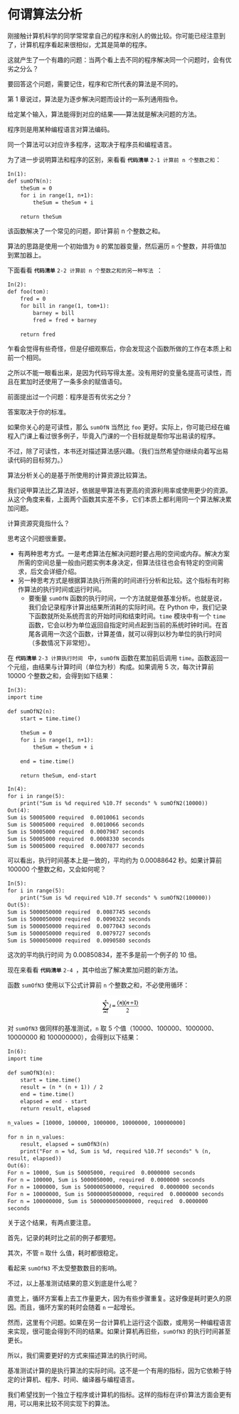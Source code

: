 # 何谓算法分析

刚接触计算机科学的同学常常拿自己的程序和别人的做比较。你可能已经注意到了，计算机程序看起来很相似，尤其是简单的程序。

这就产生了一个有趣的问题：当两个看上去不同的程序解决同一个问题时，会有优劣之分么？

要回答这个问题，需要记住，程序和它所代表的算法是不同的。

第 1 章说过，算法是为逐步解决问题而设计的一系列通用指令。

给定某个输入，算法能得到对应的结果——算法就是解决问题的方法。

程序则是用某种编程语言对算法编码。

同一个算法可以对应许多程序，这取决于程序员和编程语言。

为了进一步说明算法和程序的区别，来看看 **`代码清单`** `2-1 计算前 n 个整数之和`：

```
In(1):
def sumOfN(n): 
    theSum = 0
    for i in range(1, n+1):
        theSum = theSum + i 

    return theSum
```

该函数解决了一个常见的问题，即计算前 n 个整数之和。

算法的思路是使用一个初始值为 `0` 的累加器变量，然后遍历 `n` 个整数，并将值加到累加器上。

下面看看 **`代码清单`** `2-2 计算前 n 个整数之和的另一种写法 `：

```
In(2):
def foo(tom): 
    fred = 0
    for bill in range(1, tom+1): 
        barney = bill
        fred = fred + barney 

    return fred 
```

乍看会觉得有些奇怪，但是仔细观察后，你会发现这个函数所做的工作在本质上和前一个相同。

之所以不能一眼看出来，是因为代码写得太差。没有用好的变量名提高可读性，而且在累加时还使用了一条多余的赋值语句。 

前面提出过一个问题：程序是否有优劣之分？

答案取决于你的标准。

如果你关心的是可读性，那么 `sumOfN` 当然比 `foo` 更好。实际上，你可能已经在编程入门课上看过很多例子，毕竟入门课的一个目标就是帮你写出易读的程序。

不过，除了可读性，本书还对描述算法感兴趣。（我们当然希望你继续向着写出易读代码的目标努力。）

算法分析关心的是基于所使用的计算资源比较算法。

我们说甲算法比乙算法好，依据是甲算法有更高的资源利用率或使用更少的资源。从这个角度来看，上面两个函数其实差不多，它们本质上都利用同一个算法解决累加问题。

计算资源究竟指什么？

思考这个问题很重要。

- 有两种思考方式。一是考虑算法在解决问题时要占用的空间或内存。解决方案所需的空间总量一般由问题实例本身决定，但算法往往也会有特定的空间需求，后文会详细介绍。
- 另一种思考方式是根据算法执行所需的时间进行分析和比较。这个指标有时称作算法的执行时间或运行时间。
    - 要衡量 `sumOfN` 函数的执行时间，一个方法就是做基准分析。也就是说，我们会记录程序计算出结果所消耗的实际时间。在 Python 中，我们记录下函数就所处系统而言的开始时间和结束时间。`time` 模块中有一个 `time` 函数，它会以秒为单位返回自指定时间点起到当前的系统时钟时间。在首尾各调用一次这个函数，计算差值，就可以得到以秒为单位的执行时间（多数情况下非常短）。

在 **`代码清单`** `2-3 计算执行时间 ` 中，`sumOfN` 函数在累加前后调用 `time`。函数返回一个元组，由结果与计算时间（单位为秒）构成。如果调用 5 次，每次计算前 10000 个整数之和，会得到如下结果：

```
In(3):
import time

def sumOfN2(n): 
    start = time.time()

    theSum = 0
    for i in range(1, n+1): 
        theSum = theSum + i 

    end = time.time()

    return theSum, end-start
```

```
In(4):
for i in range(5): 
    print("Sum is %d required %10.7f seconds" % sumOfN2(10000))
Out(4):
Sum is 50005000 required  0.0010061 seconds
Sum is 50005000 required  0.0010066 seconds
Sum is 50005000 required  0.0007987 seconds
Sum is 50005000 required  0.0008330 seconds
Sum is 50005000 required  0.0007877 seconds
```

可以看出，执行时间基本上是一致的，平均约为 0.00088642 秒。如果计算前 100000 个整数之和，又会如何呢？

```
In(5):
for i in range(5): 
    print("Sum is %d required %10.7f seconds" % sumOfN2(100000)) 
Out(5):
Sum is 5000050000 required  0.0087745 seconds
Sum is 5000050000 required  0.0090322 seconds
Sum is 5000050000 required  0.0077043 seconds
Sum is 5000050000 required  0.0079727 seconds
Sum is 5000050000 required  0.0090580 seconds
```

这次的平均执行时间 为 0.00850834，差不多是前一个例子的 10 倍。 

现在来看看 **`代码清单`** `2-4 `，其中给出了解决累加问题的新方法。

函数 `sumOfN3` 使用以下公式计算前 `n` 个整数之和，不必使用循环：

<p align="center">
    <img src="sumOfN3.png" alt="sumOfN3">
</p>

对 `sumOfN3` 做同样的基准测试，`n` 取 5 个值（10000、100000、1000000、10000000 和 100000000），会得到以下结果：

```
In(6):
import time

def sumOfN3(n):
    start = time.time()
    result = (n * (n + 1)) / 2
    end = time.time()
    elapsed = end - start
    return result, elapsed

n_values = [10000, 100000, 1000000, 10000000, 100000000]

for n in n_values:
    result, elapsed = sumOfN3(n)
    print("For n = %d, Sum is %d, required %10.7f seconds" % (n, result, elapsed))
Out(6):
For n = 10000, Sum is 50005000, required  0.0000000 seconds
For n = 100000, Sum is 5000050000, required  0.0000000 seconds
For n = 1000000, Sum is 500000500000, required  0.0000000 seconds
For n = 10000000, Sum is 50000005000000, required  0.0000000 seconds
For n = 100000000, Sum is 5000000050000000, required  0.0000000 seconds
```

关于这个结果，有两点要注意。

首先，记录的耗时比之前的例子都要短。

其次，不管 `n` 取什 么值，耗时都很稳定。

看起来 `sumOfN3` 不太受整数数目的影响。

不过，以上基准测试结果的意义到底是什么呢？

直觉上，循环方案看上去工作量更大，因为有些步骤重复。这好像是耗时更久的原因。而且，循环方案的耗时会随着 `n` 一起增长。

然而，这里有个问题。如果在另一台计算机上运行这个函数，或用另一种编程语言来实现，很可能会得到不同的结果。如果计算机再旧些，`sumOfN3` 的执行时间甚至更长。

所以，我们需要更好的方式来描述算法的执行时间。

基准测试计算的是执行算法的实际时间。这不是一个有用的指标，因为它依赖于特定的计算机、程序、时间、编译器与编程语言。

我们希望找到一个独立于程序或计算机的指标。这样的指标在评价算法方面会更有用，可以用来比较不同实现下的算法。

